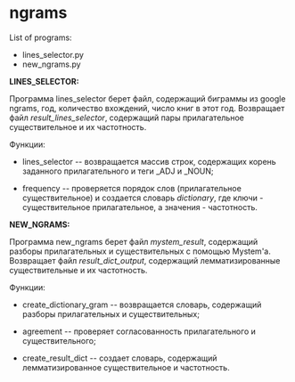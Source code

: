 # ngrams

List of programs:
* lines_selector.py
* new_ngrams.py

<b>LINES_SELECTOR:</b>

Программа lines_selector берет файл, содержащий биграммы из google ngrams, год, количество вхождений, число книг в этот год. Возвращает файл <i>result_lines_selector</i>, содержащий пары прилагательное существительное и их частотность.

Функции:

* lines_selector -- возвращается массив строк, содержащих корень заданного прилагательного и теги _ADJ и _NOUN;

* frequency -- проверяется порядок слов (прилагательное существительное) и создается словарь <i>dictionary</i>, где ключи - существительное прилагательное, а значения - частотность.


<b>NEW_NGRAMS:</b>

Программа new_ngrams берет файл <i>mystem_result</i>, содержащий разборы прилагательных и существительных с помощью Mystem'а. Возвращает файл <i>result_dict_output</i>, содержащий лемматизированные существительные и их частотность.

Функции:

* create_dictionary_gram -- возвращается словарь, содержащий разборы прилагательных и существительных;

* agreement -- проверяет согласованность прилагательного и существительного;

* create_result_dict -- создает словарь, содержащий лемматизированное существительное и частотность.


